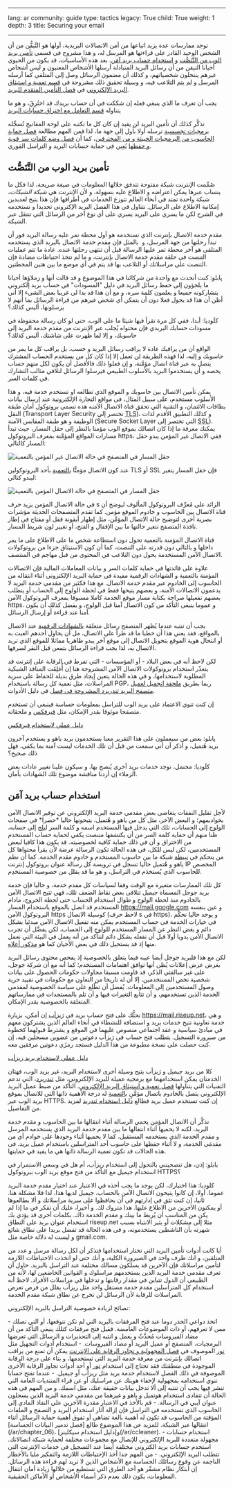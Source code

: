 

---

lang: ar
community: guide
type: tactics
legacy: True
child: True
weight: 1
depth: 3
title: Securing your email

---

<p>توجد ممارسات عدة يزيد اتباعها من أمن الاتصالات البريدية، أولها هو التَّيقُّن من أن الشخص الوحيد القادر على قراءتها هو المرسل له، و&nbsp;هذا مشروح في قسمي <a href="#securing_webmail">تأمين بريد الوب من التَّنَصُّت</a> و&nbsp;<a href="#more_secure_mail">استخدام حساب بريد آمَن</a>. بعد هذه الأساسيات، قد يكون من الحيوي أحيانا التيقن من أن رسائل البريد المتبادلة أرسلها الأشخاص المعنيون و&nbsp;ليس أشخاص غيرهم ينتحلون شخصياتهم، و&nbsp;كذلك أن مضمون الرسائل وصل إلى المتلقي كما أرسله المرسل و&nbsp;لم يتم التلاعب فيه، و&nbsp;وسيلة تحقيق ذلك مشروحة في <a href="/ar/chapter_07_4#encrypting_authinticating_email">قسم تعمية و&nbsp;استيثاق البريد الإلكتروني</a> في <a href="/ar/chapter_07_4">فصل التأمين المتقدم للبريد</a>.</p>

<p>يجب أن تعرف ما الذي ينبغي فعله إن شككت في أن حساب بريدك قد اختُرِقَ، و&nbsp;هو ما يتناوله <a href="/ar/chapter_07_2">قسم التعامل مع اختراق حسابات البريد</a></p>

<p>تذكَّر كذلك أن تأمين البريد لن يفيد إن كان كل ما تكتبه على لوحة المفاتيح تُسجِّله <a href="/ar/glossary#spyware">برمجيات تجسسية</a> ترسله أولا بأول إلى جهة ما، لذا فمن المهم مطالعة <a href="/ar/chapter_01">فصل حماية الحاسوب من البرمجيات الخبيثة و&nbsp;من المخترقين</a>، كما أن <a href="/ar/chapter_03">فصل وضع كلمات سر قوية و&nbsp;حفظها</a> يُعِين في حماية حسابات البريد و&nbsp;التراسل الفوري.</p>

<h2 id="securing_webmail">تأمين بريد الوب من التَّنَصُّت</h2>

<p>صُمِّمت الإنترنت شبكة مفتوحة تتدفق خلالها المعلومات في صيغة صريحة، لذا فكل ما ينساب عبرها يمكن اعتراضه و&nbsp;الاطلاع عليه بسهولة، و&nbsp;لأن الإنترنت هي <em>شبكة الشبكات</em>، شبكة واحدة تمتد في أنحاء العالم تتوزع الخدمات في أطرافها فإن هذا يتيح لعديدين إمكانية الاطلاع على الرسائل. نتناول في هذا الفصل البريد الإكتروني تحديدا و&nbsp;نستخدمه في الشرح لكن ما يسري على البريد يسري على أي نوع آخر من الرسائل التي تنتقل عبر الشبكة.</p>

<p>مقدم خدمة الاتصال بإنترنت الذي تستخدمه هو أول محطة تمر عليه رسالة البريد فور أن تبدأ رحلتها من جهة المرسل، و&nbsp; بالمثل فإن مقدم خدمة الاتصال بالبريد الذي يستخدمه المتلقي هو آخر محطة تمر عليها الرسالة قبل أن تنتهي رحلتها عنده. عادة ما تتم عمليات التنصت في حلقة مقدم خدمة الاتصال بإنترنت، و&nbsp;ما لم تتخذ احتياطات مضادة فإن التنصت على مراسلاتك أو&nbsp;التلاعب بها قد يتم في أي موضع ما بين هتين المحطتين.</p>

<div class="backgroundscenario">
<p><span class="actorname">پابلو</span>: كنت أتحدث مع واحدة من شركائنا في هذا الموضوع و&nbsp;قد قالت أنها و&nbsp;زملاؤها أحيانا ما يلجؤون إلى حفظ رسائل البريد في دليل "المسودات" في حساب بريد إلكتروني يتشاركونه جميعا و&nbsp;يعلمون كلمة سره، و&nbsp;مع أن هذا قد بدا لي غريبا بعض الشيء إلا أني أظن أن هذا قد يحول فعلا دون أن يتمكن أي شخص غيرهم من قراءة الرسائل بما أنهم لا يرسلونها، أليس كذلك؟</p>

<p><span class="actorname">كلَوديا</span>: أبدا، ففي كل مرة تقرأ فيها شيئا ما على الوب، حتى لو كان رسالة محفوظة في مسودات حسابك البريدي فإن محتواه يُجلب عبر الإنترنت من مقدم خدمة البريد إلى حاسوبك، و&nbsp;إلا لما ظهرت على شاشتك، أليس كذلك؟</p>

<p>الواقع أن من يراقبك عادة لا يراقب رسائل البريد و&nbsp;حسب، بل يراقب كل ما يمر من حاسوبك و&nbsp;إليه، لذا فهذه الطريقة لن تعمل إلا إذا كان كل من يستخدم الحساب المشترك يتصل به عبر قناة اتصال مؤمَّنة، و&nbsp;إن فعلوا ذلك فالأفضل أن يكون لكل منهم حساب يخصه و&nbsp;أن يستخدموا البريد بالأسلوب الطبيعي فيرسلوا الرسائل لتلافي مثالب التشارك في كلمات السر.</p>
</div>

<p>يمكن تأمين الاتصال بين حاسوبك و&nbsp;الموقع الذي تطالعه او تستخدم خدمة فيه، و&nbsp;هذا الأسلوب مستخدم، على سبيل المثال، في مواقع التجارة الإلكترونية عند إرسال بيانات بطاقات الائتمان، و&nbsp;التقنية التي تحقق قناة الاتصال الآمنه هذه تسمى بروتوكول أمان طبقة النقل (<span dir="ltr" lang="en">Transport Layer Security</span> تختصر إلى <abbr lang="en" title="Transport Layer Security">TLS</abbr>)، و&nbsp;كذلك التطبيق الأقدم لذات الوظيفة و&nbsp;هو طبقة المقابس الآمنة (<span dir="ltr" lang="e">Secure Socket Layer</span> التي تختصر إلى <abbr lang="en" title="Secure Socket Layer">SSL</abbr>). يمكنك معرفة ما إذا كان اتصالك بموقع الوب مؤمنا بالنظر إلى حقل المسار، حيث تبدأ مسارات المواقع المؤمَّنة بمعرف البروتوكول https، ففي الاتصال غير المؤمن يبدو حقل المسار كالتالي:</p>

<p><img alt="حقل المسار في المتصفح في حالة الاتصال غير المؤمن بالتعمية" src="/sites/securitybkp.ngoinabox.org/files/u7/01.png" /></p>

<p>عند كون الاتصال مؤمنًّا <a href="/ar/glossary#encryption">بالتعمية</a> بأحد البروتوكولين TLS أو&nbsp;SSL فإن حقل المسار يتغير ليبدو كتالي:</p>

<p><img alt="حقل المسار في المتصفح في حالة الاتصال المؤمن بالتعمية" src="/sites/securitybkp.ngoinabox.org/files/u7/02.png" /></p>

<p>في حالة الاتصال المؤمن يزيد حرف s الزائد على مُعرِّف البروتوكول المألوف ليوضح أن قناة الاتصال بين الحاسوب و&nbsp;خادوم الموقع مؤمن. كما تقدم المتصفحات الحديثة مؤشرات بصرية أخرى لتوضيح حالة الاتصال المؤمَّن، مثل إظهار أيقونة قفل أو&nbsp;مفتاح في إطار نافذة المتصفح تتغير حالتها ما بين الإقفال و&nbsp;الفتح، أو&nbsp;تغيير لون شريط المسار.</p>

<p>قناة الاتصال المؤمنة بالتعمية تحول دون استطاعة شخص ما على الاطلاع على ما يمر داخلها و&nbsp;بالتالي دون قدرته على التنصت، كما أن كون الاستيثاق جزءا من بروتوكولات الاتصال الآمن المستخدمة يحول دون التلاعب في المحتوى من قبل مهاجم في المنتصف.</p>

<p>علاوة على فائدتها في حماية كلمات السر و&nbsp;بيانات المعاملات المالية فإن الاتصالات المؤمنة بالتعمية و&nbsp;الشهادات الرقمية مفيدة في حماية البريد الإلكتروني أثناء انتقاله من الحاسوب إلى الخادوم عبر مقدم خدمة الاتصال. مع هذا فكثير من مقدمي خدمة البريد لا يدعمون الاتصالات الآمنة، و&nbsp;بعضهم يتيحها فقط في لحظة الولوج إلى الحساب أو&nbsp;يتطلب بعضهم تفعيلها صراحة بكتابة مسار موقع الخدمة كاملا مسبوقا بمعرف البروتوكول الآمن https. و&nbsp;عموما ينبغي التأكد من كون الاتصال آمنا قبل الولوج، و&nbsp;يفضل كذلك أن يكون آمنا عند قراءة أو&nbsp;إرسال الرسائل.</p>

<p>يجب أن تنتبه عندما يُظهر المتصفح رسائل متعلقة <a href="/ar/glossary#digital_certificate">بالشهادات الرقمية</a> عند الاتصال بالمواقع، فقد يعني هذا أن خطبا ما قد طرأ على الاتصال، مل أن يحاول أحدهم العبث به أو&nbsp;انتحال هوية الموقع بتحويل الاتصال إلى موقع آخر يبدو ظاهريا مماثلا للموقع الذي تريد الاتصال به، لذا يجب قراءة الرسائل بتمعن قبل النقر لصرفها.</p>

<p id="https_disabled">لكن لاحظ أنه في بعض البلاد - أو&nbsp;المؤسسات - التي تفرط في الرقابة على إنترنت قد يتعذّر استخدام بروتوكولات الاتصال الآمن المشروحة هنا إن أُغلِقَت المنافذ الشبكية المطلوبة لاستخدامها، و&nbsp;في هذه الحالة يتعين إيجاد طرق بديلة للحفاظ على سرية المراسلات، مثل تعمية كل رسالة باستخدام PGP، ربما بطريق <a href="/ar/thunderbird_main">ملحقة إنجميل لعميل متصفح البريد ثندربرد المشروحة في فصل</a> في دليل الأدوات.</p>

<p>إن كنت تنوي الاعتماد على بريد الوب للتراسل بمعلومات حساسة فينبغي أن تستخدم متصفحا موثوقا بقدر الإمكان، مثل <a href="/ar/firefox">فيرفكس</a> و&nbsp;ملحقاته.</p>

<div class="HoG_link"><a href="/ar/firefox">دليل عملي لاستخدام فيرفكس</a></div>

<div class="backgroundscenario">
<p><span class="actorname">پابلو</span>: بعض من سيعملون على هذا التقرير معنا يستخدمون بريد ياهو و&nbsp;يستخدم آخرون بريد هُتميل، و&nbsp;أذكر أن أني سمعت من قبل أن تلك الخدمات ليست آمنة بما يكفي، فهل ذلك صحيح؟</p>

<p><span class="actorname">كلَوديا</span>: محتمل، توجد خدمات بريد أخرى يُنصح بها، و&nbsp;سيكون علينا تغيير عادات بعض الزملاء إن أردنا مناقشة موضوع تلك الشهادات بأمان.</p>
</div>

<h2 id="more_secure_mail">استخدام حساب بريد آمَن</h2>

<p>لأجل تقليل النفقات يتغاضى بعض مقدمي خدمة البريد الإلكتروني عن توفير الاتصال الآمن بخواديمهم؛ و&nbsp;البعض الآخر، مثل كل من ياهو و&nbsp;هُتميل، يتيحونها حاليا *حصرا* في صفحات الولوج إلى الحسابات، تلك التي يدخل فيها المستخدم اسمه و&nbsp;كلمة السر ليلِج إلى حسابه، ظنا منهم أن حماية كلمة السر من أن يكتشفها متنصت يكفي لحماية حساب المستخدم من الاختراق و&nbsp;أن في ذلك حماية كافية لخصوصيته. قد يكون هذا كافيا لبعض المستخدمين، لكن ليس للكل، في هذه الحالة تكون الرسالة عرضة لأن يقرأ محتواها كل من يتحكم في <a href="/ar/glossary#device">نبيطة</a> شبكة ما بين حاسوب المستخدم و&nbsp;خادوم مقدم الخدمة. كما أن نظم ياهو و&nbsp;هُتميل حاليا تسجل في ترويسة كل رسالة عنوان بروتوكول إنترنت IP المخصص للحاسوب الذي يُستخدَم في التراسل، و&nbsp;هو ما قد يقلل من خصوصية المستخدِم.</p>

<p>كل تلك الممارسات متغيرة مع الوقت وفقا لسياسات كل مقدم خدمة، و&nbsp;حاليا فإن خدمة بريد جوجل المسماة جيميل تتلافى بعض نقاط الضعف تلك، فهي تتيح الاتصال الآمن بالخادوم منذ لحظة الولوج و&nbsp;طوال استخدام الحساب حتى لحظة الخروج، مادام المستخدم قد اتصل بالموقع باستخدام المسار <a href="https://mail.google.com">http<strong>s</strong>://mail.google.com</a> و&nbsp;عين بنفسه البروتوكول الآمن https كوسيلة الاتصال (لاحظ حرف s في https)، و&nbsp;يوجد حاليا تحكُّم في خيارات الخدمة في حساب المستخدم يمكن منه تفعيل الاتصال الآمن مبدئيا بشكل دائم و&nbsp;بغض النظر عن المسار المستخدم للولوج إلى الحساب، لكن يفضَّل أن تجرب الاتصال الآمن يدويا أولا قبل أن تفعله بشكل دائم لتتأكد من أنه يعمل في البيئة التي تعمل منها إذ قد يستحيل ذلك في بعض الأحيان كما هو <a href="#https_disabled">مذكور أعلاه</a>.</p>

<p>لكن مع هذا فلبريد جوجل أيضا عيبه فيما يتعلق بالخصوصية إذ يفحص محتوى رسائل البريد بغرض عرض إعلانات يُظن أنها توافق اهتمامات المستخدم؛ كما أنه مع أن شركة جوجل، على غير سالفتي الذكر، قد قاومت مسبقا محاولات حكومات الحصول على بيانات شخصية تخص المستخدمين، إلا أن له تاريخا من التعاون مع حكومات في تقييد حرية وصول المستخدمين إلى المعلومات. يُفضل أن تطّلع على سياسة الخصوصية لمقدمي الخدمة الذين تستخدمهم، و&nbsp;أن تتابع التغيرات فيها و&nbsp;أن تلم بالمستجدات في ممارساتهم المتعلقة بالخصوصية بقدر الإمكان.</p>

<p>نحثُّك على فتح حساب بريد في <a href="/ar/riseup">رَيزأب</a> إن أمكن، بزيارة <a href="https://mail.riseup.net">https://mail.riseup.net</a>، و&nbsp;هي خدمة تعاونية تتيح خدمات بريد و&nbsp;استضافة للنشطاء في أنحاء العالم الذين يشتركون معهم في مبادئ سياسية و&nbsp;عقد اجتماعي منصوص عليهما في الموقع و&nbsp;يشترط قبولهما كخطوة من صيرورة التسجيل. يتطلب فتح حساب في رَيزأب دعوتين من عضوين مسجلين فيه، إن كنت حصلت على نسخة مطبوعة من هذا الدليل فستجد رمزَي دعوتين مرفقين معه.</p>

<div class="HoG_link"><a href="/ar/riseup">دليل عملي لاستخدام بريد ريزأب</a></div>

<p>كلا من بريد جيميل و&nbsp;رَيزأب يتيح وسيلة أخرى لاستخدام البريد، غير بريد الوب، فهتان الخدمتان يمكن استخدامهما مع برمجية عميلة للبريد الإلكتروني، مثل <a href="/ar/thunderbird_main">ثندربرد</a>، التي تدعم التقنيات التي يتناولها <a href="/ar/chapter_07_4">فصل تعمية و&nbsp;استيثاق البريد الإلكتروني</a>. التأكد من ضبط عميل البريد الإلكتروني يتصل بالخادوم باتصال مؤمَّنٍ <a href="/ar/glossary#encryption">بالتعمية</a> له درجة الأهمية ذاتها التي للاتصال بموقع بريد الوب عبر HTTPS. إن كنت تستخدم عميل بريد فطالع <a href="/ar/thunderbird_main">دليل استخدام ثندربد</a> لمزيد من التفاصيل.</p>

<p>تذكَّر أن الاتصال المؤمن يحمي الرسالة أثناء انتقالها ما بين الحاسوب و&nbsp;مقدم خدمة البريد، لكنه لا يحميها أثناء انتقالها ما بين مقدم خدمة البريد الذي يستخدمه المرسل و&nbsp;مقدم الخدمة الذي يستخدمه المستقبل، كما لا يحميها أثناء وجودها على خوادم أي من مقدمَي الخدمة، و&nbsp;لا أثناء حفظها على حاسوب أحد المتراسلين باستخدام عميل بريد. في هذه الحالات قد تكون تعمية الرسالة ذاتها هي ما يفيد في حمايتها.</p>

<div class="backgroundscenario">
<p><span class="actorname">بابلو</span>: إذن، هل تنصحينني بالتحول إلى استخدام ريزأب، أم هل في وسعي الاستمرار في استخدام جيميل مع التأكد من فتح موقع بريد الوب ببروتوكول HTTPS؟</p>

<p><span class="actorname">كلوديا</span>: هذا اختيارك، لكن يوجد ما يجب أخذه في الاعتبار عند اختيار مقدم خدمة البريد عموما. أولا، إن كانوا يتيحون الاتصال الآمن بالحساب. جيميل لديها هذا، لذا فلا مشكلة هنا. ثانيا، إن كنت تثق في إدارتهم في أن يحافظوا على سرية مراسلاتك و&nbsp;ألا يطالعوها أو&nbsp;يمكنون الآخرين من الاطلاع عليها. هذا متروك لك. و&nbsp;أخيرا، عليك أن تفكر في ما إذا لم يكن من المناسب أن يُربط ما بينك و&nbsp;مقدم الخدمة ذاك. بكلمات أخرى قد يؤدي بك استخدام عنوان بريد على النطاق riseup.net مثلا إلى مشكلات أو&nbsp;يثير الانتباه بسبب شهرته بأن الناشطين يستخدمونه، و&nbsp;في هذه الحالة قد تفضل بريدا على نطاق شائع و&nbsp;ليست له دلالة خاصة مثل gmail.com.</p>
</div>

<p>أيا كانت أدوات تأمين البريد التي تختار استخدامها فتذكر أن لكل رسالة مرسل و&nbsp;عدد من المتلقين، و&nbsp;انك طرف واحد في الصيرورة الكلية، و&nbsp;أنك حتى لو اتخذت الاحتياطات اللازمة لتأمين مراسلاتك فإن الآخرين قد يسلكون مسالك مختلفة عند التراسل بالبريد. حاول أن تعرف مقدمي خدمة البريد الذين يستخدمهم مراسلوك و&nbsp;القوانين الخاضعين لها، لأنه من الطبيعي أن الدول تتباين في مقدار رقابتها و&nbsp;تدخلها في مراسلات الأفراد. لاحظ أنه استخدام كل المتراسلين مقدمَ خدمة مستقل واحد مثل ريزأب يقلل من فرص تعرض المراسلات للرقابة لأن الرسائل لن تخرج عن نطاق شبكة مقدم الخدمة.</p>

<p>نصائح لزيادة خصوصية التراسل بالبريد الإلكتروني:</p>

<p>- اتخذ دواعي الحذر دوما عند فتح المرفقات بالبريد التي لم تكن تتوقعها، أو&nbsp;التي تصلك ممن لا تعرفهم، أو&nbsp;ذات الموضوعات الغامضة. فقبل فتح مرفقات كتلك ينبغي التأكد من أن مضاد الفيروسات مُحدَّثٌ و&nbsp;يعمل و&nbsp;انتبه إلى التحذيرات و&nbsp;الرسائل التي تعرضها البرمجيات، المتصفح أو&nbsp;عميل البريد أو&nbsp;مضاد الفيروسات. - استخدام أدوات التجهيل مثل <a href="/ar/tor">تور</a> الموصوف في <a href="/ar/chapter_08">فصل المجهولية و&nbsp;تجاوز الرقابة على الإنترنت</a> يمكن أن تمنع من يراقب اتصالك بإنترنت من معرفة خدمة البريد التي تستخدمها، و&nbsp;بناء على درجة الرقابة الموجودة في منطقتك فقد تحتاج إلى استخدام <a href="tor">تور</a> أو&nbsp;أحد أدوات تجاوز الرقابة الأخرى الموصوفة في ذلك الفصل لاستخدام خدمة بريد مثل ريزأب أو&nbsp;جيميل. - عندما تفتح حسابا تنوي استخدامه بمجهولية لإخفاء هويتك عن مراسليك أو&nbsp;عن قراء المنتديات العامة التي تنشر فيها يجب أن تنتبه إلى ألا تدخل بيانات حقيقة عنك، مثل اسمك. و&nbsp;من المهم في هذه الحالة أن تتفادى استخدام هوتميل و&nbsp;ياهو و&nbsp;غيرهما من مقدمي خدمة البريد الذين يسجلون عنوان آي​بي في الرسالة. - قم بالأخذ في الاعتبار مقدرة الآخرين على النفاذ المادي إلى الحاسوب الذي تستخدمه في التراسل فإن إزالة آثار استخدام البريد و&nbsp;التصفح و&nbsp;الملفات المؤقتة من الحاسوب قد تكون له أهمية بالغة تضاهي أو&nbsp;تفوق أهمية حماية الرسائل أثناء انتقالها عبر الشبكة. للمزيد عن هذا الموضوع طالع [فصل تدمير البيانات الحساسة](/ar/chapter_06)، و[دليل استخدام سيكلينر](/ar/ccleaner). - استخدام حسابات مجهولة متعددة للبريد الإلكتروني للإتصال مع مجموعات مختلفة لحماية شبكة اتصالاتك. استخدم حسابات بريد الكتروني مختلفة أيضا عند التسجيل في خدمات الإنترنت التي تتطلب البريد الإلكتروني. - من المهم جدا أخذ الإحتياطات اللازمة والتفكير مليا بالأخطار الناجمة عن وقوع رسائلك الحساسة مع الأشخاص الذين لا تريد لهم قراءة هذه الرسائل. إن ابتكار نظام مشفّر هو أحد الطرق التي تستطيع من خلالها زيادة أمان انتقال المعلومات، يكون ذلك بعدم ذكر أسماء الأشخاص أو الأماكن الحقيقية.</p>


